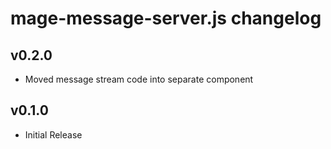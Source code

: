 # mage-message-server.js changelog

## v0.2.0
 * Moved message stream code into separate component

## v0.1.0
 * Initial Release